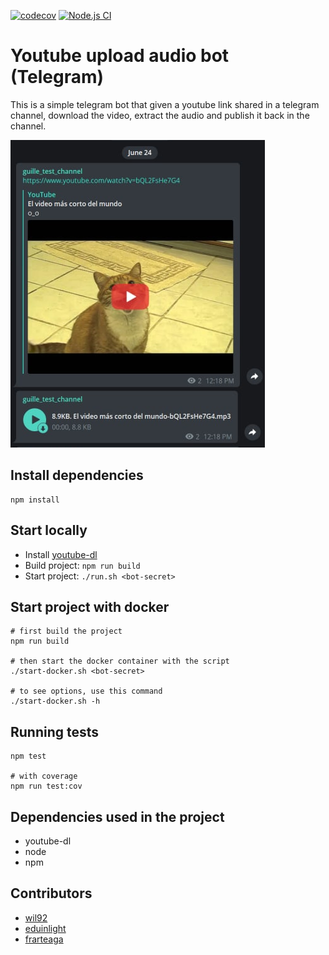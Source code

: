 [![codecov](https://codecov.io/gh/wil92/youtube-audio-telegram-bot/branch/master/graph/badge.svg?token=PN6ABNY03S)](https://codecov.io/gh/wil92/youtube-audio-telegram-bot)
[![Node.js CI](https://github.com/wil92/youtube-audio-telegram-bot/actions/workflows/node.js.yml/badge.svg)](https://github.com/wil92/youtube-audio-telegram-bot/actions/workflows/node.js.yml)

# Youtube upload audio bot (Telegram)

This is a simple telegram bot that given a youtube link shared in a telegram channel, download the video, extract the
 audio and publish it back in the channel.

![](./example-image.png)

## Install dependencies

```
npm install
```

## Start locally

- Install [youtube-dl](https://github.com/ytdl-org/youtube-dl)
- Build project: `npm run build`
- Start project: `./run.sh <bot-secret>`

## Start project with docker

```
# first build the project
npm run build

# then start the docker container with the script
./start-docker.sh <bot-secret>

# to see options, use this command
./start-docker.sh -h
```

## Running tests

```
npm test

# with coverage
npm run test:cov
```

## Dependencies used in the project

- youtube-dl
- node
- npm

## Contributors

- [wil92](https://github.com/wil92)
- [eduinlight](https://github.com/eduinlight)
- [frarteaga](https://github.com/frarteaga)
